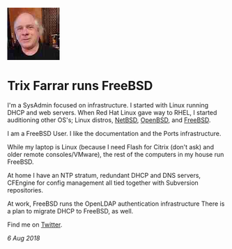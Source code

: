 <p><a href="/" alt="avatar" title="home page"><img src="BasementTrix.jpeg" class="avatar"></a></p>

# Trix Farrar runs FreeBSD

I'm a SysAdmin focused on infrastructure. I started with Linux
running DHCP and web servers. When Red Hat Linux gave way to RHEL,
I started auditioning other OS's; Linux distros,
[NetBSD](https://netbsd.org/), [OpenBSD](https://www.openbsd.org/),
and [FreeBSD](https://www.freebsd.org/).

I am a FreeBSD User. I like the documentation and the Ports
infrastructure.

While my laptop is Linux (because I need Flash for Citrix (don't
ask) and older remote consoles/VMware), the rest of the computers
in my house run FreeBSD.

At home I have an NTP stratum, redundant DHCP and DNS servers,
CFEngine for config management all tied together with Subversion
repositories.

At work, FreeBSD runs the OpenLDAP authentication infrastructure
There is a plan to migrate DHCP to FreeBSD, as well.

Find me on [Twitter](https://twitter.com/BasementTrix).

_6 Aug 2018_

